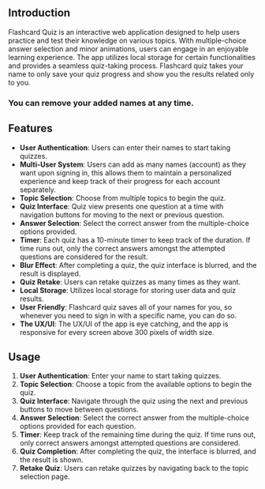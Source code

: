 ## Introduction

Flashcard Quiz is an interactive web application designed to help users practice and test their knowledge on various topics. With multiple-choice answer selection and minor animations, users can engage in an enjoyable learning experience. The app utilizes local storage for certain functionalities and provides a seamless quiz-taking process. Flashcard quiz takes your name to only save your quiz progress and show you the results related only to you.

### You can remove your added names at any time.

## Features
- **User Authentication**: Users can enter their names to start taking quizzes.
- **Multi-User System**: Users can add as many names (account) as they want upon signing in, this allows them to maintain a personalized experience and keep track of their progress for each account separately.
- **Topic Selection**: Choose from multiple topics to begin the quiz.
- **Quiz Interface**: Quiz view presents one question at a time with navigation buttons for moving to the next or previous question.
- **Answer Selection**: Select the correct answer from the multiple-choice options provided.
- **Timer**: Each quiz has a 10-minute timer to keep track of the duration. If time runs out, only the correct answers amongst the attempted questions are considered for the result.
- **Blur Effect**: After completing a quiz, the quiz interface is blurred, and the result is displayed.
- **Quiz Retake**: Users can retake quizzes as many times as they want.
- **Local Storage**: Utilizes local storage for storing user data and quiz results.
- **User Friendly**: Flashcard quiz saves all of your names for you, so whenever you need to sign in with a specific name, you can do so.
- **The UX/UI**: The UX/UI of the app is eye catching, and the app is responsive for every screen above 300 pixels of width size.

## Usage
1. **User Authentication**: Enter your name to start taking quizzes.
2. **Topic Selection**: Choose a topic from the available options to begin the quiz.
3. **Quiz Interface**: Navigate through the quiz using the next and previous buttons to move between questions.
4. **Answer Selection**: Select the correct answer from the multiple-choice options provided for each question.
5. **Timer**: Keep track of the remaining time during the quiz. If time runs out, only correct answers amongst attempted questions are considered.
6. **Quiz Completion**: After completing the quiz, the interface is blurred, and the result is shown.
7. **Retake Quiz**: Users can retake quizzes by navigating back to the topic selection page.
